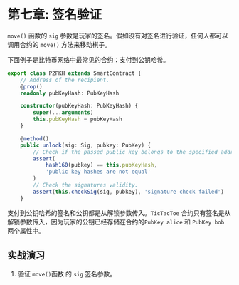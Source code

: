 # 第七章: 签名验证

`move()` 函数的 `sig` 参数是玩家的签名。假如没有对签名进行验证，任何人都可以调用合约的 `move()` 方法来移动棋子。

下面例子是比特币网络中最常见的合约：支付到公钥哈希。

```ts
export class P2PKH extends SmartContract {
    // Address of the recipient.
    @prop()
    readonly pubKeyHash: PubKeyHash

    constructor(pubKeyHash: PubKeyHash) {
        super(...arguments)
        this.pubKeyHash = pubKeyHash
    }

    @method()
    public unlock(sig: Sig, pubkey: PubKey) {
        // Check if the passed public key belongs to the specified address.
        assert(
            hash160(pubkey) == this.pubKeyHash,
            'public key hashes are not equal'
        )
        // Check the signatures validity.
        assert(this.checkSig(sig, pubkey), 'signature check failed')
    }

```

支付到公钥哈希的签名和公钥都是从解锁参数传入。`TicTacToe` 合约只有签名是从解锁参数传入，因为玩家的公钥已经存储在合约的`PubKey alice` 和 `PubKey bob` 两个属性中。


## 实战演习

1. 验证 `move()`函数 的 `sig` 签名参数。